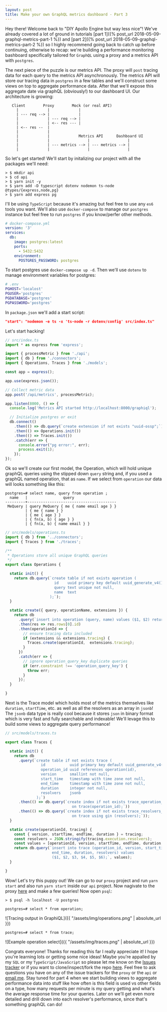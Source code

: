 ```yaml
---
layout: post
title: Make your own GraphQL metrics dashboard - Part 3
---
```


Hey there! Welcome back to "DIY Apollo Engine but way less nice"! We've already covered a lot of ground in tutorials [part 1]({% post_url 2018-05-09-graphql-metrics-part-1 %}) and [part 2]({% post_url 2018-05-09-graphql-metrics-part-2 %}) so I highly recommend going back to catch up before continuing, otherwise to recap: we're building a performance monitoring bashboard specifically tailored for `GraphQL` using a proxy and a metrics API with `postgres`.

The next piece of the puzzle is our metrics API. The proxy will `post` tracing data for each query to the metrics API asynchronously. The metrics API will store our tracing data in `postgres` in a few tables and we'll construct some views on top to aggregate performance data. After that we'll expose this aggregate date via graphQL (obviously!) to our dashboard UI. Our architecture is growing:

```
   Client        Proxy        Mock (or real API)
     |             |             |
     | --- req --> |             |
     |             | --- req --> |
     |             | <-- res --- |
     | <-- res --  |
     |             |
     |             |             Metrics API      Dashboard UI
     |             |                 |                 |
     |             | --- metrics --> | --- metrics --> |
     |             |                 |                 |
```

So let's get started! We'll start by initalizing our project with all the packages we'll need:

```
> $ mkdir api
> $ cd api
> $ yarn init -y
> $ yarn add -D typescript dotenv nodemon ts-node @types/{express,node,pg}
> $ yarn add express pg
```

I'll be using `TypeScript` because it's amazing but feel free to use any `es6` tools you want. We'll also use `docker-compose` to manage our `postgres` instance but feel free to run `postgres` if you know/perfer other methods.

```yaml
# docker-compose.yml
version: '3'
services:
  db:
    image: postgres:latest
    ports:
      - 5432:5432
    environment:
      POSTGRES_PASSWORD: postgres
```

To start postgres use `docker-compose up -d`. Then we'll use `dotenv` to manage environment variables for postgres:

```bash
# .env
PGHOST='localost'
PGUSER='postgres'
PGDATABASE='postgres'
PGPASSWORD='postgres'
```

In `package.json` we'll add a start script:

```json
"start": "nodemon -e ts -x 'ts-node -r dotenv/config' src/index.ts"
```

Let's start hacking!

```typescript
// src/index.ts
import * as express from 'express';

import { processMetric } from './api';
import { db } from './connectors';
import { Operations, Traces } from './models';

const app = express();

app.use(express.json());

// Collect metric data
app.post('/api/metrics', processMetric);

app.listen(8000, () => {
  console.log('Metrics API started http://localhost:8000/graphiql');

  // Initialize postgres or exit
  db.connect()
    .then(() => db.query(`create extension if not exists "uuid-ossp";`))
    .then(() => Operations.init())
    .then(() => Traces.init())
    .catch(err => {
      console.error("pg error:", err);
      process.exit(1);
    });
});
```

Ok so we'll create our first model, the Operation, which will hold unique graphQL queries using the stipped down `query` string and, if you used a graphQL named operation, that as `name`. If we select from `operation` our data will looks something like this:

```
postgres=# select name, query from operation ;
  name   |                query
---------+----------------------------------------
 MeQuery | query MeQuery { me { name email age } }
         | { me { name } }
         | { me { age } }
         | { fn(a, b) { age } }
         | { fn(a, b) { name email } }
```

```typescript
// src/models/operations.ts
import { db } from '../connectors';
import { Traces } from './traces';

/**
 * Operations store all unique GraphQL queries
 */
export class Operations {

  static init() {
    return db.query(`create table if not exists operation (
                      id    uuid primary key default uuid_generate_v4(),
                      query text unique not null,
                      name  text
                    );`);
  }

  static create({ query, operationName, extensions }) {
    return db
      .query(`insert into operation (query, name) values ($1, $2) returning id`)
      .then(res => res.rows[0].id)
      .then(operationId => {
        // ensure tracing data included
        if (extensions && extensions.tracing) {
          Traces.create(operationId,  extensions.tracing);
        }
      })
      .catch(err => {
        // ignore operation_query_key duplicate queries
        if (err.constraint !== 'operation_query_key') {
          throw err;
        }
      });
  }

}
```

Next is the Trace model which holds most of the metrics themselves like `duration`, `startTime`, etc. as well as all the resolvers as an array in `jsonb`! The `jsonb` data type is really cool because it stores `json` in binary format which is very fast and fully searchable and indexable! We'll levage this to build some views to aggregate query performance!

```typescript
// src/models/traces.ts

export class Traces {

  static init() {
    return db
      .query(`create table if not exists trace (
                id           uuid primary key default uuid_generate_v4(),
                operation_id uuid references operation(id),
                version      smallint not null,
                start_time   timestamp with time zone not null,
                end_time     timestamp with time zone not null,
                duration     integer not null,
                resolvers    jsonb
              );`)
      .then(() => db.query(`create index if not exists trace_operation_id_idx
                              on trace(operation_id);`))
      .then(() => db.query(`create index if not exists trace_resolvers_idx
                              on trace using gin (resolvers);`));
  }

  static create(operationId, tracing) {
    const { version, startTime, endTime, duration } = tracing;
    const resolvers = JSON.stringify(tracing.execution.resolvers);
    const values = [operationId, version, startTime, endTime, duration, resolvers];
    return db.query(`insert into trace (operation_id, version, start_time,
                     end_time, duration, resolvers) values
                     ($1, $2, $3, $4, $5, $6);`, values);
  }

}
```

Wow! Let's try this puppy out! We can go to our `proxy` project and run `yarn start` and also run `yarn start` inside our `api` project. Now nagivate to the proxy [here](http://localhost:4000/graphiql) and make a few queries! Now open `psql`:

```
> $ psql -h localhost -U postgres

postgres=# select * from operation;
```

![Tracing output in GraphiQL]({{ "/assets/img/operations.png" | absolute_url }})

```
postgres=# select * from trace;
```

![Example operation select]({{ "/assets/img/traces.png" | absolute_url }})

Congrats everyone! Thanks for reading this far I really appreciate it! I hope you're learning lots or getting some nice ideas! Maybe you're appalled by my `SQL` or my `TypeScript/JavaScript` so please let me know on the [Issues tracker](https://github.com/mpicard/graphql-metrics-api/issues) or if you want to clone/inspect/fork the repo [here](https://github.com/mpicard/graphql-metrics-api/tree/part-3). Feel free to ask questions you have on any of the issue trackers for the `proxy` or the `api` or <a href="mailto:martin8768@gmail.com">email me</a>. Stay tuned for part 4 when we start building views to aggregate performance data into stuff like how often is this field is used vs other fields on a type, how many requests per minute is my query getting and what's the average response time for your queries. Later on we'll get even more detailed and drill down into each resolver's performance, since that's something graphQL can do!
